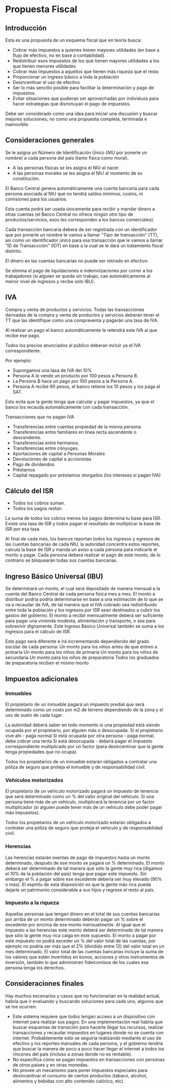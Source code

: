 # Propuesta Fiscal

## Introducción

Esta es una propuesta de un esquema fiscal que en teoría busca:
* Cobrar más impuestos a quienes tienen mayores utilidades (en base a flujo de efectivo, no en base a contabilidad).
* Redistribuir esos impuestos de los que tienen mayores utilidades a los que tienen menores utilidades
* Cobrar más impuestos a aquellos que tienen más riqueza que el resto
* Proporcionar un ingreso básico a toda la población
* Desincentivar el uso de efectivo
* Ser lo más sencillo posible para facilitar la determinación y pago de impuestos.
* Evitar situaciones que pudieran ser aprovechadas por individuos para hacer estrategias que disminuyan el pago de impuestos.

Debe ser considerado como una idea para iniciar una discusión y buscar mejores solucioines; no como una propuesta completa, terminada e inamovible.


## Consideraciones generales

Se le asigna un Número de Identificación Único (*NIU* por ponerle un nombre) a cada persona del país (tanto física como moral).

* A las personas físicas se les asigna el NIU al nacer.
* A las personas morales se les asigna el NIU al momento de su constitución.

El Banco Central genera automáticamente una cuenta bancaria para cada persona asociada al NIU que no tendrá saldos mínimos, costos, ni comisiones para los usuarios.

Esta cuenta podrá ser usada únicamente para recibir y mandar dinero a otras cuentas (el Banco Central no ofrece ningún otro tipo de productos/servicios, esos les corresponden a los bancos comerciales).

Cada transacción bancaria deberá de ser registrada con un identificador que por ponerle un nombre le vamos a llamar "Tipo de transacción" (TT), así como un identificador único para esa transacción que le vamos a llamar "ID de Transaccción" (IDT) en base a la cual se le dará un tratamiento fiscal distinto.

El dinero en las cuentas bancarias no puede ser retirado en efectivo.

Se elimina el pago de liquidaciones e indemnizaciones por correr a los trabajadores (si alguien se queda sin trabajo, cae automáticamente al menor nivel de ingresos y recibe sólo IBU).


## IVA

Compra y venta de productos y servicios.
Todas las transacciones derivadas de la compra y venta de productos y servicios deberán tener el TT que las identifique como una compraventa y pagarán una tasa de IVA.

Al realizar un pago el banco automáticamente le retendrá este IVA al que recibe ese pago.

Todos los precios anunciados al público deberan incluir ya el IVA correspondiente.

Por ejemplo:
* Supongamos una tasa de IVA del 10%
* Persona A le vende un producto por 100 pesos a Persona B.
* La Persona B hace un pago por 100 pesos a la Persona A.
* Persona A recibe 90 pesos, el banco retiene los 10 pesos y los paga al SAT.

Esto evita que la gente tenga que calcular y pagar impuestos, ya que el banco los recauda automáticamente con cada transacción.


Transacciones que no pagan IVA
* Transferencias entre cuentas propiedad de la misma persona
* Transferencias entre familiares en línea recta ascendente o descendente.
* Transferencias entre hermanos.
* Transferencias entre cónyuges.
* Aportaciones de capital a Personas Morales
* Devoluciones de capital a accionistas
* Pago de dividendos
* Préstamos
* Capital repagado por préstamos otorgados (los intereses sí pagan IVA)


## Cálculo del ISR
* Todos los cobros suman.
* Todos los pagos restan.

La suma de todos los cobros menos los pagos determina tu base para ISR.
Existe una tasa de ISR y todos pagan el resultado de multiplicar la base de ISR por esa tasa.

Al final de cada mes, los bancos reportan todos los ingresos y egresos de las cuentas bancarias de cada NIU, la autoridad concentra estos reportes, calcula la base de ISR y manda un aviso a cada persona para indicarle el monto a pagar.
Cada persona deberá realizar el pago de este monto, de lo contrario se bloquearán todas sus cuentas bancarias.


## Ingreso Básico Universal (IBU)
Se determinará un monto, el cual será depositado de manera mensual a la cuenta del Banco Central de cada persona física mes a mes.
El monto a distribuir podría podría determinarse en base a una estimación de lo que se va a recaudar de IVA, de tal manera que el IVA cobrado sea redistribuido entre toda la población y los ingresos por ISR sean destinados a cubrir los gastos del gobierno.
El monto a recibir mensualmente deberá ser suficiente para pagar una vivienda modesta, alimentación y transporte, o sea para sobrevivir dignamente.
Este Ingreso Básico Universal también se suma a los ingresos para el cálculo de ISR.

Este pago será diferente e irá incrementando dependiendo del grado escolar de cada persona:
Un monto para los niños antes de que entren a primaria
Un monto para los niños de primaria
Un monto para los niños de secundaria
Un monto para los niños de preparatoria
Todos los graduados de preparatoria reciben el mismo monto


## Impuestos adicionales

### Inmuebles
El propietario de un inmueble pagará un impuesto predial que será determinado como un costo por m2 de terreno dependiendo de la zona y el uso de suelo de cada lugar.

La autoridad deberá saber en todo momento si una propiedad está siendo ocupada por el propietario, por alguien más o desocupada.
Si el propietario vive ahí - paga normal
Si está ocupada por otra persona - paga normal, debe cobrar una renta
Si está desocupada - deberá pagar el impuesto correspondiente multiplicado por un factor (para desincentivar que la gente tenga propiedades que no ocupa).

Todos los propietarios de un inmueble estarán obligados a contratar una póliza de seguro que proteja el inmueble y de responsabilidad civil.

### Vehículos motorizados
El propietario de un vehículo motorizado pagará un impuesto de tenencia que será determinado como un % del valor original del vehículo.
Si una persona tiene más de un vehículo, multiplicará la tenencia por un factor multiplicador (si alguien puede tener más de un vehículo debe poder pagar más impuestos).

Todos los propietarios de un vehículo motorizado estarán obligados a contratar una póliza de seguro que proteja el vehículo y de responsabilidad civil.

### Herencias
Las herencias estarán exentas de pago de impuestos hasta un monto determinado, después de ese monto se pagará un % determinado.
El monto deberá ser determinado de tal manera que sólo la gente muy rica (digamos el 10% de la población del país) tenga que pagar este impuesto. Sin embargo el % a pagar sobre ese excedente debería ser muy elevado (90% o más).
El espíritu de esta disposición es que la gente más rica pueda dejarle un patrimonio considerable a sus hijos y regrese el resto al país.

### Impuesto a la riqueza
Aquellas personas que tengan dinero en el total de sus cuentas bancarias por arriba de un monto determinado deberán pagar un % sobre el excedente por encima de ese monto mensualmente.
Al igual que el impuesto a las herencias este monto deberá ser determinado de tal manera que sólo la gente muy rica caiga en este supuesto.
El monto a pagar por este impuesto no podrá exceder un % del valor total de las cuentas, por ejemplo no podría ser más que el 2% (dividido entre 12) del valor total en un mes determinado.
El valor total de las cuentas bancarias incluye la suma de los valores que estén invertidos en bonos, acciones y otros instrumentos de inversión, también lo que administren fideicomisos de los cuales esa persona tenga los derechos.

## Consideraciones finales
Hay muchos escenarios y casos que no funcionarían en la realidad actual, habría que ir evaluando y buscando soluciones para cada uno, algunos que se me ocurren:
* Este sistema requiere que todos tengan acceso a un dispositivo con internet para realizar sus pagos. En una implementación real habría que buscar esquemas de transición para hacerle llegar los recursos, realizar transacciones y recaudar impuestos en lugares donde no se cuenta con internet.
Probablemente esto se seguiría realizando mediante el uso de efectivo y los reportes manuales de cada persona, y el gobierno tendría que buscar la manera de poco a poco hacer llegar el internet a todos los rincones del país (incluso a zonas donde no es rentable).
* No especifica cómo se pagan impuestos en transacciones con personas de otros países y en otras monedas.
* No provee un mecanismo para poner impuestos especiales para desincentivar el consumo de ciertos productos (tabaco, alcohol, alimentos y bebidas con alto contenido calórico, etc).
